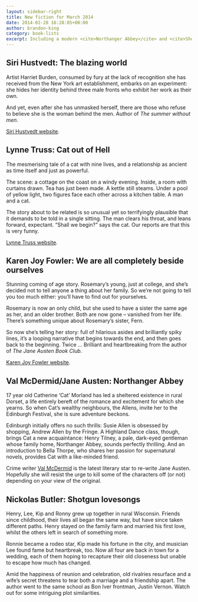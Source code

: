```yaml
---
layout: sidebar-right
title: New fiction for March 2014
date: 2014-02-28 16:28:05+00:00
author: brandon-king
category: book-lists
excerpt: Including a modern <cite>Northanger Abbey</cite> and <cite>Shotgun Lovesongs</cite>, a reunion story set in a Bon Iver&#8211;esque Wisconsin.
---
```

## Siri Hustvedt: The blazing world

Artist Harriet Burden, consumed by fury at the lack of recognition she has received from the New York art establishment, embarks on an experiment: she hides her identity behind three male fronts who exhibit her work as their own.

And yet, even after she has unmasked herself, there are those who refuse to believe she is the woman behind the men. Author of <cite>The summer without men</cite>.

[Siri Hustvedt website](http://sirihustvedt.net/).

## Lynne Truss: Cat out of Hell

The mesmerising tale of a cat with nine lives, and a relationship as ancient as time itself and just as powerful.

The scene: a cottage on the coast on a windy evening. Inside, a room with curtains drawn. Tea has just been made. A kettle still steams. Under a pool of yellow light, two figures face each other across a kitchen table. A man and a cat.

The story about to be related is so unusual yet so terrifyingly plausible that it demands to be told in a single sitting. The man clears his throat, and leans forward, expectant. “Shall we begin?” says the cat. Our reports are that this is very funny.

[Lynne Truss website](http://www.lynnetruss.com/).

## Karen Joy Fowler: We are all completely beside ourselves

Stunning coming of age story. Rosemary&#8217;s young, just at college, and she&#8217;s decided not to tell anyone a thing about her family. So we&#8217;re not going to tell you too much either: you&#8217;ll have to find out for yourselves.

Rosemary is now an only child, but she used to have a sister the same age as her, and an older brother. Both are now gone – vanished from her life. There&#8217;s something unique about Rosemary&#8217;s sister, Fern.

So now she&#8217;s telling her story: full of hilarious asides and brilliantly spiky lines, it&#8217;s a looping narrative that begins towards the end, and then goes back to the beginning. Twice … Brilliant and heartbreaking from the author of <cite>The Jane Austen Book Club</cite>.

[Karen Joy Fowler website](http://karenjoyfowler.com/).

## Val McDermid/Jane Austen: Northanger Abbey

17 year old Catherine &#8216;Cat&#8217; Morland has led a sheltered existence in rural Dorset, a life entirely bereft of the romance and excitement for which she yearns. So when Cat&#8217;s wealthy neighbours, the Allens, invite her to the Edinburgh Festival, she is sure adventure beckons.

Edinburgh initially offers no such thrills: Susie Allen is obsessed by shopping, Andrew Allen by the Fringe. A Highland Dance class, though, brings Cat a new acquaintance: Henry Tilney, a pale, dark-eyed gentleman whose family home, Northanger Abbey, sounds perfectly thrilling. And an introduction to Bella Thorpe, who shares her passion for supernatural novels, provides Cat with a like-minded friend.

Crime writer [Val McDermid](http://www.valmcdermid.com/) is the latest literary star to re-write Jane Austen. Hopefully she will resist the urge to kill some of the characters off (or not) depending on your view of the original.

## Nickolas Butler: Shotgun lovesongs

Henry, Lee, Kip and Ronny grew up together in rural Wisconsin. Friends since childhood, their lives all began the same way, but have since taken different paths. Henry stayed on the family farm and married his first love, whilst the others left in search of something more.

Ronnie became a rodeo star, Kip made his fortune in the city, and musician Lee found fame but heartbreak, too. Now all four are back in town for a wedding, each of them hoping to recapture their old closeness but unable to escape how much has changed.

Amid the happiness of reunion and celebration, old rivalries resurface and a wife&#8217;s secret threatens to tear both a marriage and a friendship apart. The author went to the same school as Bon Iver frontman, Justin Vernon. Watch out for some intriguing plot similarities.
